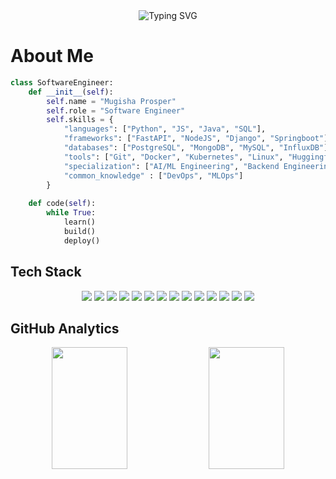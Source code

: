 <div align="center">
  <img src="https://readme-typing-svg.demolab.com?font=Fira+Code&weight=500&size=40&duration=4000&pause=1000&color=00FF00&center=true&vCenter=true&random=false&width=600&height=100&lines=AI/ML+Engineering;Backend+Engineering;Reverse+Engineering" alt="Typing SVG" />
</div>

# About Me

```python
class SoftwareEngineer:
    def __init__(self):
        self.name = "Mugisha Prosper"
        self.role = "Software Engineer"
        self.skills = {
            "languages": ["Python", "JS", "Java", "SQL"],
            "frameworks": ["FastAPI", "NodeJS", "Django", "Springboot"],
            "databases": ["PostgreSQL", "MongoDB", "MySQL", "InfluxDB"],
            "tools": ["Git", "Docker", "Kubernetes", "Linux", "Huggingface"],
            "specialization": ["AI/ML Engineering", "Backend Engineering", "Reverse Engineering"],
            "common_knowledge" : ["DevOps", "MLOps"]
        }
        
    def code(self):
        while True:
            learn()
            build()
            deploy()
```

## Tech Stack

<div align="center">
  <img src="https://img.shields.io/badge/Tensorflow-232F3E?style=for-the-badge&logo=tensorflow&logoColor=white" />
  <img src="https://img.shields.io/badge/Pytorch-232F3E?style=for-the-badge&logo=pytorch&logoColor=white" />
  <img src="https://img.shields.io/badge/Huggingface-232F3E?style=for-the-badge&logo=huggingface&logoColor=white" />
  <img src="https://img.shields.io/badge/FastAPI-092E20?style=for-the-badge&logo=fastapi&logoColor=white" />
  <img src="https://img.shields.io/badge/Django-092E20?style=for-the-badge&logo=django&logoColor=white" />
  <img src="https://img.shields.io/badge/NodeJS-F7DF1E?style=for-the-badge&logo=node.js&logoColor=black" />
  <img src="https://img.shields.io/badge/Express-F7DF1E?style=for-the-badge&logo=express&logoColor=black" />
  <img src="https://img.shields.io/badge/SpringBoot-ED8B00?style=for-the-badge&logo=springboot&logoColor=white" />
  <img src="https://img.shields.io/badge/PostgreSQL-316192?style=for-the-badge&logo=postgresql&logoColor=white" />
  <img src="https://img.shields.io/badge/MongoDB-20232A?style=for-the-badge&logo=mongodb&logoColor="white" />
  <img src="https://img.shields.io/badge/Docker-2496ED?style=for-the-badge&logo=docker&logoColor=white" />
  <img src="https://img.shields.io/badge/Kubernetes-232F3E?style=for-the-badge&logo=kubernetes&logoColor=white" />
  <img src="https://img.shields.io/badge/React-20232A?style=for-the-badge&logo=react&logoColor=61DAFB" />
  <img src="https://img.shields.io/badge/Typescript-20232A?style=for-the-badge&logo=typescript&logoColor=61DAFB" />
</div>

## GitHub Analytics

<div align="center">
  <img width="49%" height="195px" src="https://github-readme-stats.vercel.app/api?username=mugishaprosper&show_icons=true&theme=radical&hide_border=true" />
  <img width="49%" height="195px" src="https://github-readme-stats.vercel.app/api/top-langs/?username=mugishaprosper&layout=compact&theme=radical&hide_border=true" />
</div>
